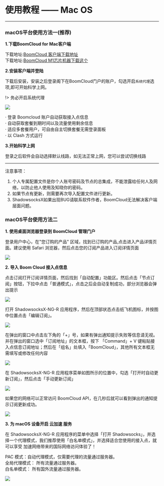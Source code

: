 # 使用教程 —— Mac OS
- - -

### macOS平台使用方法一(推荐)
**1.下载BoomCloud for Mac客户端**

下载地址:[BoomCloud 客户端下载地址](https://cdn.t9c.co/download/BoomCloud_0.3.0.dmg)  
下载地址:[BoomCloud M1芯片机器下载这个](https://cdn.t9c.co/download/BoomCloud_0.3.0-arm64.dmg)

**2.安装客户端并登陆**

下载后安装，安装之后登录阁下在BoomCloud门户的账户，勾选开启`系统代理`选项,即可开始科学上网。

!> 务必开启系统代理

![](../img/win/client-clash.png)

· 登录 Boomcloud 账户自动获取接入点信息  
· 自动获取套餐到期时间以及流量使用剩余信息  
· 适应多套餐用户，可自由自主切换套餐无需登录面板   
· 以 Clash 方式运行

**3.开始科学上网**

登录之后软件会自动选择默认线路，如无法正常上网，您可以尝试切换线路
- - -
注意事项：  
1. 个人专属配置文件是你个人账号密码及节点的总集成，不能泄露给任何人及网络，以防止他人使用及知晓你的密码。   
2. 如果节点有更新，则需要再次导入配置文件进行更新。  
3. ShadowsocksX如果出现BUG请联系软件作者，BoomCloud无法解决客户端层面问题。  


### macOS平台使用方法二
**1. 使用桌面浏览器登录到 BoomCloud 管理门户**

登录用户中心，在"您订购的产品" 区域，找到已订购的产品,点击进入产品详情页面。建议使用 Safari 浏览器，然后点击您的订阅产品进入订阅详情页面

![](../img/win/0.png)

**2. 导入 Boom Cloud 接入点信息**

点击订阅打开订阅详情页面，然后找到「自动配置」功能区。然后点击「节点订阅」按钮，下拉中点击「普通模式」，点击之后会自动复制成功，部分浏览器会弹出提示

![](../img/win/01.png)

打开 ShadowsocksX-NG-R 应用程序，然后在顶部状态点击纸飞机图标，并按图中位置点击「编辑订阅」。

![](../img/ios/macos-03.png)

在弹出的窗口中点击左下角的「+」号，如果有弹出通知提示失败等信息请无视。并在弹出的窗口选中「订阅地址」的文本框，按下 「Command」+ V 键粘贴接入点信息订阅地址；然后在「组名」处填入「BoomCloud」，其他所有文本框无需填写或修改任何内容

![](../img/ios/macos-04.png)

在 ShadowsocksX-NG-R 应用程序菜单如图所示的位置中，勾选「打开时自动更新订阅」，然后点击「手动更新订阅」

![](../img/ios/macos-05.png)

如果您的网络可以正常访问 BoomCloud API，在几秒后就可以看到弹出的通知提示订阅更新成功。

![](../img/ios/macos-06.png)

**3. 为 macOS 设备开启 云加速 服务**

在 ShadowsocksX-NG-R 应用程序的菜单中选择「打开 Shadowsocks」，并选择一个代理模式，我们推荐使用「白名单模式」，并选择适合您使用的接入点，就可以享受 加速网络带来的国际网络访问体验了！

PAC 模式：自动代理模式，仅需要代理的流量通过服务器。  
全局代理模式： 所有流量通过服务器。  
白名单模式： 所有国外流量通过服务器。  

![](../img/ios/macos-07.png)


